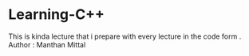 # Learning-C++
This is kinda lecture that i prepare with every lecture in the code form .
<br>
Author : Manthan Mittal
